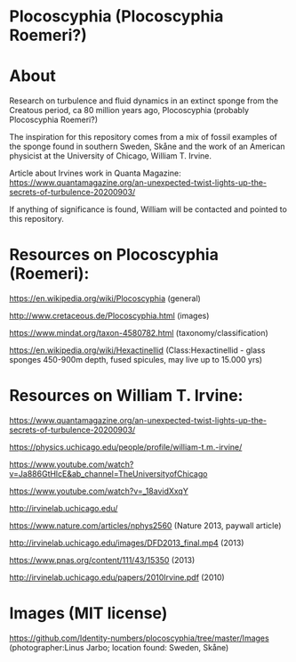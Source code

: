 # Plocoscyphia (Plocoscyphia Roemeri?)

# About

Research on turbulence and fluid dynamics in an extinct sponge from the Creatous period, ca 80 million years ago, Plocoscyphia (probably Plocoscyphia Roemeri?)

The inspiration for this repository comes from a mix of fossil examples of the sponge found in southern Sweden, Skåne and the work of an American physicist at the University of Chicago, William T. Irvine. 

Article about Irvines work in Quanta Magazine:
https://www.quantamagazine.org/an-unexpected-twist-lights-up-the-secrets-of-turbulence-20200903/

If anything of significance is found, William will be contacted and pointed to this repository.

# Resources on Plocoscyphia (Roemeri):
https://en.wikipedia.org/wiki/Plocoscyphia (general)

http://www.cretaceous.de/Plocoscyphia.html (images)

https://www.mindat.org/taxon-4580782.html (taxonomy/classification)

https://en.wikipedia.org/wiki/Hexactinellid (Class:Hexactinellid - glass sponges 450-900m depth, fused spicules, may live up to 15.000 yrs)

# Resources on William T. Irvine:
https://www.quantamagazine.org/an-unexpected-twist-lights-up-the-secrets-of-turbulence-20200903/

https://physics.uchicago.edu/people/profile/william-t.m.-irvine/

https://www.youtube.com/watch?v=Ja886GtHlcE&ab_channel=TheUniversityofChicago

https://www.youtube.com/watch?v=_18avidXxqY

http://irvinelab.uchicago.edu/

https://www.nature.com/articles/nphys2560 (Nature 2013, paywall article)

http://irvinelab.uchicago.edu/images/DFD2013_final.mp4 (2013)

https://www.pnas.org/content/111/43/15350 (2013)

http://irvinelab.uchicago.edu/papers/2010Irvine.pdf (2010)

# Images (MIT license)

https://github.com/Identity-numbers/plocoscyphia/tree/master/Images (photographer:Linus Jarbo; location found: Sweden, Skåne)


